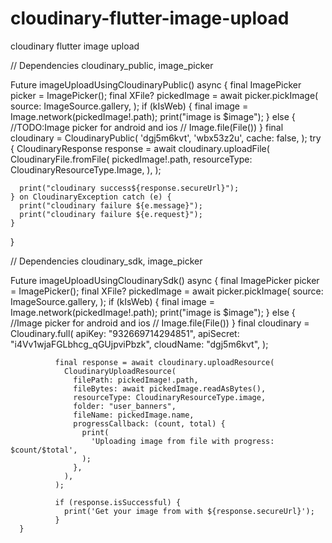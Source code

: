 # cloudinary-flutter-image-upload

cloudinary flutter image upload

// Dependencies cloudinary_public, image_picker

Future<void> imageUploadUsingCloudinaryPublic() async {
    final ImagePicker picker = ImagePicker();
    final XFile? pickedImage = await picker.pickImage(
      source: ImageSource.gallery,
    );
    if (kIsWeb) {
      final image = Image.network(pickedImage!.path);
      print("image is $image");
    } else {
      //TODO:Image picker for android and ios
      // Image.file(File())
    }
    final cloudinary = CloudinaryPublic(
      'dgj5m6kvt',
      'wbx53z2u',
      cache: false,
    );
    try {
      CloudinaryResponse response = await cloudinary.uploadFile(
        CloudinaryFile.fromFile(
          pickedImage!.path,
          resourceType: CloudinaryResourceType.Image,
        ),
      );

      print("cloudinary success${response.secureUrl}");
    } on CloudinaryException catch (e) {
      print("cloudinary failure ${e.message}");
      print("cloudinary failure ${e.request}");
    }
  }


// Dependencies cloudinary_sdk, image_picker


Future<void> imageUploadUsingCloudinarySdk() async {
    final ImagePicker picker = ImagePicker();
              final XFile? pickedImage = await picker.pickImage(
                source: ImageSource.gallery,
              );
              if (kIsWeb) {
                final image = Image.network(pickedImage!.path);
                print("image is $image");
              } else {
                //Image picker for android and ios
                // Image.file(File())
              }
              final cloudinary = Cloudinary.full(
                apiKey: "932669714294851",
                apiSecret: "i4Vv1wjaFGLbhcg_qGUjpviPbzk",
                cloudName: "dgj5m6kvt",
              );

              final response = await cloudinary.uploadResource(
                CloudinaryUploadResource(
                  filePath: pickedImage!.path,
                  fileBytes: await pickedImage.readAsBytes(),
                  resourceType: CloudinaryResourceType.image,
                  folder: "user_banners",
                  fileName: pickedImage.name,
                  progressCallback: (count, total) {
                    print(
                      'Uploading image from file with progress: $count/$total',
                    );
                  },
                ),
              );

              if (response.isSuccessful) {
                print('Get your image from with ${response.secureUrl}');
              }
      }

